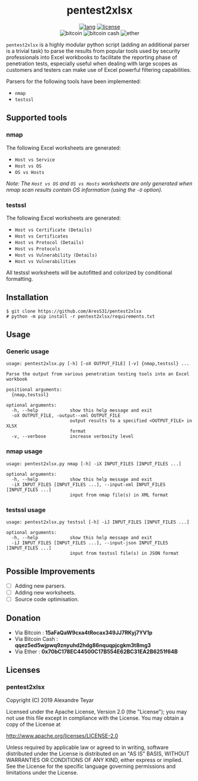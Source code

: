 <p align="center">
  <h1 align="center">
    pentest2xlsx
  </h1>
  <p align="center">
      <a href="https://www.python.org"><img alt="lang" src="https://img.shields.io/badge/Lang-Python-blue.svg"></a>
      <a href="https://opensource.org/licenses/Apache-2.0"><img alt="license" src="https://img.shields.io/badge/License-Apache%202.0-red.svg"></a>
      <br>
      <img alt="bitcoin" src="https://img.shields.io/badge/Bitcoin-15aFaQaW9cxa4tRocax349JJ7RKyj7YV1p-yellow.svg">
      <img alt="bitcoin cash" src="https://img.shields.io/badge/Bitcoin%20Cash-qqez5ed5wjpwq9znyuhd2hdg86nquqpjcgkm3t8mg3-yellow.svg">
      <img alt="ether" src="https://img.shields.io/badge/Ether-0x70bC178EC44500C17B554E62BC31EA2B6251f64B-yellow.svg">
  </p>
</p>

`pentest2xlsx` is a highly modular python script (adding an additional parser is a trivial task) to parse the results from popular tools used by security professionals into Excel workbooks to facilitate the reporting phase of penetration tests, especially useful when dealing with large scopes as customers and testers can make use of Excel powerful filtering capabilities.

Parsers for the following tools have been implemented:
* `nmap`
* `testssl`

## Supported tools
### nmap
The following Excel worksheets are generated:
* `Host vs Service`
* `Host vs OS`
* `OS vs Hosts`

*_Note_: The `Host vs OS` and `OS vs Hosts` worksheets are only generated when nmap scan results contain OS information (using the `-O` option).*

### testssl
The following Excel worksheets are generated:
* `Host vs Certificate (Details)`
* `Host vs Certificates`
* `Host vs Protocol (Details)`
* `Host vs Protocols`
* `Host vs Vulnerability (Details)`
* `Host vs Vulnerabilities`

All testssl worksheets will be autofitted and colorized by conditional formatting.

## Installation
```
$ git clone https://github.com/AresS31/pentest2xlsx
# python -m pip install -r pentest2xlsx/requirements.txt
```

## Usage
### Generic usage
```
usage: pentest2xlsx.py [-h] [-oX OUTPUT_FILE] [-v] {nmap,testssl} ...

Parse the output from various penetration testing tools into an Excel workbook

positional arguments:
  {nmap,testssl}

optional arguments:
  -h, --help            show this help message and exit
  -oX OUTPUT_FILE, -output--xml OUTPUT_FILE
                        output results to a specified <OUTPUT_FILE> in XLSX
                        format
  -v, --verbose         increase verbosity level
```

### nmap usage
```
usage: pentest2xlsx.py nmap [-h] -iX INPUT_FILES [INPUT_FILES ...]

optional arguments:
  -h, --help            show this help message and exit
  -iX INPUT_FILES [INPUT_FILES ...], --input-xml INPUT_FILES [INPUT_FILES ...]
                        input from nmap file(s) in XML format
```

### testssl usage
```
usage: pentest2xlsx.py testssl [-h] -iJ INPUT_FILES [INPUT_FILES ...]

optional arguments:
  -h, --help            show this help message and exit
  -iJ INPUT_FILES [INPUT_FILES ...], --input-json INPUT_FILES [INPUT_FILES ...]
                        input from testssl file(s) in JSON format
```

## Possible Improvements
- [ ] Adding new parsers.
- [ ] Adding new worksheets.
- [ ] Source code optimisation.

## Donation
* Via Bitcoin      : **15aFaQaW9cxa4tRocax349JJ7RKyj7YV1p**
* Via Bitcoin Cash : **qqez5ed5wjpwq9znyuhd2hdg86nquqpjcgkm3t8mg3**
* Via Ether        : **0x70bC178EC44500C17B554E62BC31EA2B6251f64B**

## Licenses
### pentest2xlsx
Copyright (C) 2019 Alexandre Teyar

Licensed under the Apache License, Version 2.0 (the "License");
you may not use this file except in compliance with the License.
You may obtain a copy of the License at

  <http://www.apache.org/licenses/LICENSE-2.0>

Unless required by applicable law or agreed to in writing, software
distributed under the License is distributed on an "AS IS" BASIS,
WITHOUT WARRANTIES OR CONDITIONS OF ANY KIND, either express or implied.
See the License for the specific language governing permissions and
limitations under the License. 

